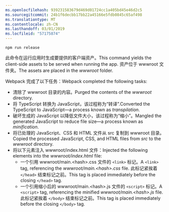 ```yaml
---
ms.openlocfilehash: 939231583679d469d01724cc1a405bd45e46d2c5
ms.sourcegitcommit: 24b1f6decbb17bb22a45166e5fdb0845c65af498
ms.translationtype: MT
ms.contentlocale: zh-CN
ms.lasthandoff: 03/01/2019
ms.locfileid: "57175874"
---
```

```console
npm run release
```

<span data-ttu-id="343c5-101">此命令在运行应用时生成要提供的客户端资产。</span><span class="sxs-lookup"><span data-stu-id="343c5-101">This command yields the client-side assets to be served when running the app.</span></span> <span data-ttu-id="343c5-102">资产位于 wwwroot 文件夹。</span><span class="sxs-lookup"><span data-stu-id="343c5-102">The assets are placed in the *wwwroot* folder.</span></span>

<span data-ttu-id="343c5-103">Webpack 完成了以下任务：</span><span class="sxs-lookup"><span data-stu-id="343c5-103">Webpack completed the following tasks:</span></span>

* <span data-ttu-id="343c5-104">清除了 wwwroot 目录的内容。</span><span class="sxs-lookup"><span data-stu-id="343c5-104">Purged the contents of the *wwwroot* directory.</span></span>
* <span data-ttu-id="343c5-105">将 TypeScript 转换为 JavaScript，该过程称为“转译”.</span><span class="sxs-lookup"><span data-stu-id="343c5-105">Converted the TypeScript to JavaScript&mdash;a process known as *transpilation*.</span></span>
* <span data-ttu-id="343c5-106">破坏生成的 JavaScript 以降低文件大小，该过程称为“缩小”。</span><span class="sxs-lookup"><span data-stu-id="343c5-106">Mangled the generated JavaScript to reduce file size&mdash;a process known as *minification*.</span></span>
* <span data-ttu-id="343c5-107">将已处理的 JavaScript、CSS 和 HTML 文件从 src 复制到 wwwroot 目录。</span><span class="sxs-lookup"><span data-stu-id="343c5-107">Copied the processed JavaScript, CSS, and HTML files from *src* to the *wwwroot* directory.</span></span>
* <span data-ttu-id="343c5-108">将以下元素注入 wwwroot/index.html 文件：</span><span class="sxs-lookup"><span data-stu-id="343c5-108">Injected the following elements into the *wwwroot/index.html* file:</span></span>
    * <span data-ttu-id="343c5-109">一个引用 wwwroot/main.\<hash\>.css 文件的 `<link>` 标记。</span><span class="sxs-lookup"><span data-stu-id="343c5-109">A `<link>` tag, referencing the *wwwroot/main.\<hash\>.css* file.</span></span> <span data-ttu-id="343c5-110">此标记紧挨着 `</head>` 结束标记之前。</span><span class="sxs-lookup"><span data-stu-id="343c5-110">This tag is placed immediately before the closing `</head>` tag.</span></span>
    * <span data-ttu-id="343c5-111">一个引用缩小后的 wwwroot/main.\<hash\>.js 文件的 `<script>` 标记。</span><span class="sxs-lookup"><span data-stu-id="343c5-111">A `<script>` tag, referencing the minified *wwwroot/main.\<hash\>.js* file.</span></span> <span data-ttu-id="343c5-112">此标记紧挨着 `</body>` 结束标记之前。</span><span class="sxs-lookup"><span data-stu-id="343c5-112">This tag is placed immediately before the closing `</body>` tag.</span></span>
